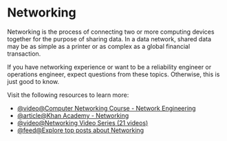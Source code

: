 # Networking

Networking is the process of connecting two or more computing devices together for the purpose of sharing data. In a data network, shared data may be as simple as a printer or as complex as a global financial transaction.

If you have networking experience or want to be a reliability engineer or operations engineer, expect questions from these topics. Otherwise, this is just good to know.

Visit the following resources to learn more:

- [@video@Computer Networking Course - Network Engineering](https://www.youtube.com/watch?v=qiQR5rTSshw)
- [@article@Khan Academy - Networking](https://www.khanacademy.org/computing/code-org/computers-and-the-internet)
- [@video@Networking Video Series (21 videos)](https://www.youtube.com/playlist?list=PLEbnTDJUr_IegfoqO4iPnPYQui46QqT0j)
- [@feed@Explore top posts about Networking](https://app.daily.dev/tags/networking?ref=roadmapsh)
